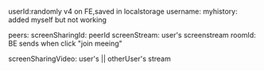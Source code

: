 userId:randomly v4 on FE,saved in localstorage
username:
myhistory: added myself but not working

peers:
screenSharingId: peerId
screenStream: user's screenstream
roomId: BE sends when click "join meeing"

screenSharingVideo: user's || otherUser's stream
